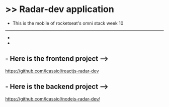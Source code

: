 # >> Radar-dev application

* This is the mobile of rocketseat's omni stack week 10

-------------------------------------------------------
-
-


## - Here is the frontend project -->

https://github.com/lcassiol/reactjs-radar-dev

## - Here is the backend project -->

https://github.com/lcassiol/nodejs-radar-dev/

